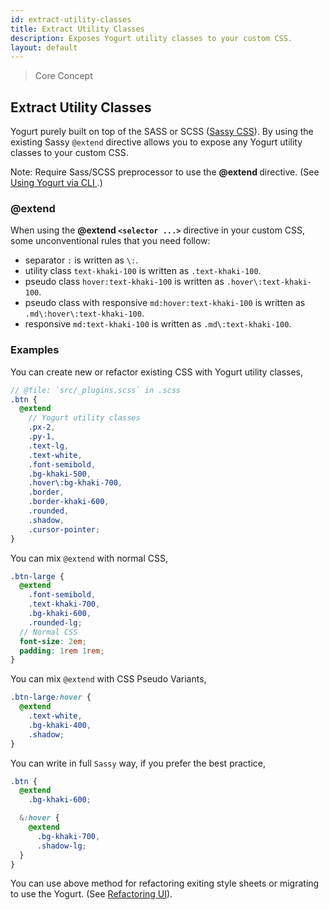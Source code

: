 ```yaml
---
id: extract-utility-classes
title: Extract Utility Classes
description: Exposes Yogurt utility classes to your custom CSS.
layout: default
---
```


> Core Concept

## Extract Utility Classes

Yogurt purely built on top of the SASS or SCSS ([Sassy CSS](https://sass-lang.com)). By using the existing Sassy `@extend` directive allows you to expose any Yogurt utility classes to your custom CSS.

<y class="my-4 mx-4 p-3 border-l-8 border-orange-600 text-sm text-orange-600 dark:text-orange-500 bg-orange-200 dark:bg-orange-900">
  <span class="pr-1 font-semibold">
    Note:
  </span>
  Require Sass/SCSS preprocessor to use the
  <strong>
    @extend
  </strong>
  directive. (See
  <a href="/installation/#using-yogurt-via-cli">
    Using Yogurt via CLI
  </a>.)
</y>

### @extend

When using the **@extend `<selector ...>`** directive in your custom CSS, some unconventional rules that you need follow:

- separator `:` is written as `\:`.
- utility class `text-khaki-100` is written as `.text-khaki-100`.
- pseudo class `hover:text-khaki-100` is written as `.hover\:text-khaki-100`.
- pseudo class with responsive `md:hover:text-khaki-100` is written as `.md\:hover\:text-khaki-100`.
- responsive `md:text-khaki-100` is written as `.md\:text-khaki-100`.

### Examples

You can create new or refactor existing CSS with Yogurt utility classes,

```scss
// @file: `src/_plugins.scss` in .scss
.btn {
  @extend
    // Yogurt utility classes
    .px-2,
    .py-1,
    .text-lg,
    .text-white,
    .font-semibold,
    .bg-khaki-500,
    .hover\:bg-khaki-700,
    .border,
    .border-khaki-600,
    .rounded,
    .shadow,
    .cursor-pointer;
}
```

You can mix `@extend` with normal CSS,

```scss
.btn-large {
  @extend
    .font-semibold,
    .text-khaki-700,
    .bg-khaki-600,
    .rounded-lg;
  // Normal CSS
  font-size: 2em;
  padding: 1rem 1rem;
}
```

You can mix `@extend` with CSS Pseudo Variants,

```scss
.btn-large:hover {
  @extend
    .text-white,
    .bg-khaki-400,
    .shadow;
}
```

You can write in full `Sassy` way, if you prefer the best practice,

```scss
.btn {
  @extend
    .bg-khaki-600;

  &:hover {
    @extend
      .bg-khaki-700,
      .shadow-lg;
  }
}
```

You can use above method for refactoring exiting style sheets or migrating to use the Yogurt. (See [Refactoring UI](/refactoring-ui/)).